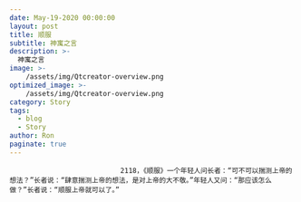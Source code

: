 ```yaml
---
date: May-19-2020 00:00:00
layout: post
title: 顺服
subtitle: 神寓之言
description: >-
  神寓之言
image: >-
    /assets/img/Qtcreator-overview.png
optimized_image: >-
    /assets/img/Qtcreator-overview.png
category: Story
tags:
  - blog
  - Story
author: Ron
paginate: true
---
```


							　　2118，《顺服》一个年轻人问长者：“可不可以揣测上帝的想法？”长者说：“肆意揣测上帝的想法，是对上帝的大不敬。”年轻人又问：“那应该怎么做？”长者说：“顺服上帝就可以了。”
							
							
						
